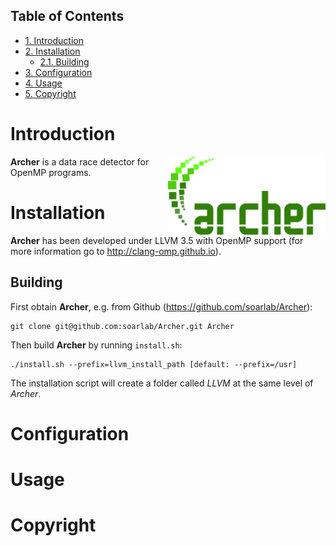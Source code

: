 <div id="table-of-contents">
<h2>Table of Contents</h2>
<div id="text-table-of-contents">
<ul>
<li><a href="#sec-1">1. Introduction</a></li>
<li><a href="#sec-2">2. Installation</a>
<ul>
<li><a href="#sec-2-1">2.1. Building</a></li>
</ul>
</li>
<li><a href="#sec-3">3. Configuration</a></li>
<li><a href="#sec-4">4. Usage</a></li>
<li><a href="#sec-5">5. Copyright</a></li>
</ul>
</div>
</div>


# Introduction<a id="sec-1" name="sec-1"></a>

<img src="resources/images/archer_logo.png" height="50%" width="50%" alt="Archer Logo" title="Archer" align="right" />

**Archer** is a data race detector for OpenMP programs.

# Installation<a id="sec-2" name="sec-2"></a>

**Archer** has been developed under LLVM 3.5 with OpenMP support (for
more information go to <http://clang-omp.github.io>).

## Building<a id="sec-2-1" name="sec-2-1"></a>

First obtain **Archer**, e.g. from Github (<https://github.com/soarlab/Archer>):

    git clone git@github.com:soarlab/Archer.git Archer

Then build **Archer** by running `install.sh`:

    ./install.sh --prefix=llvm_install_path [default: --prefix=/usr]

The installation script will create a folder called *LLVM* at the same
level of *Archer*. 

# Configuration<a id="sec-3" name="sec-3"></a>

# Usage<a id="sec-4" name="sec-4"></a>

# Copyright<a id="sec-5" name="sec-5"></a>